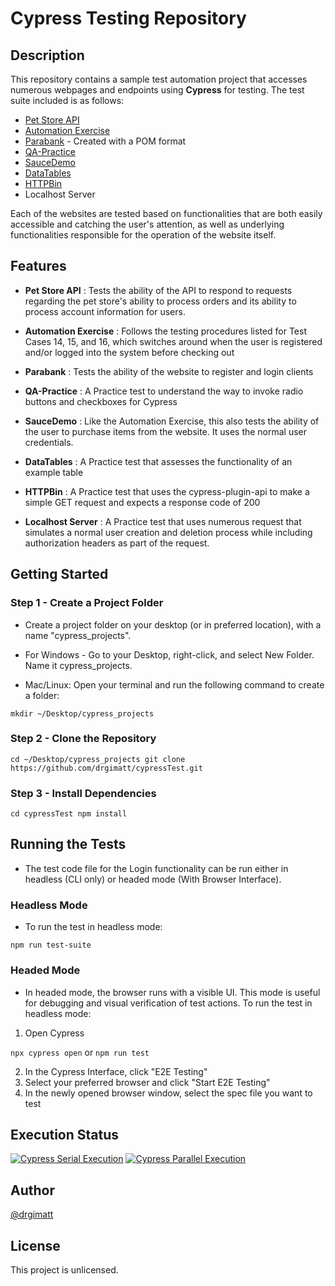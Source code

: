 # Cypress Testing Repository
## Description

This repository contains a sample test automation project that accesses numerous webpages and endpoints using **Cypress** for testing. The test suite included is as follows:

* [Pet Store API](https://petstore.swagger.io/)
* [Automation Exercise](https://automationexercise.com/) 
* [Parabank](https://parabank.parasoft.com/parabank/index.htm) - Created with a POM format
* [QA-Practice](https://qa-practice.netlify.app)
* [SauceDemo](https://www.saucedemo.com/)
* [DataTables](https://datatables.net/)
* [HTTPBin](https://httpbin.org/)
* Localhost Server

Each of the websites are tested based on functionalities that are both easily accessible and catching the user's attention, as well as underlying functionalities responsible for the operation of the website itself.

## Features

- **Pet Store API** : Tests the ability of the API to respond to requests regarding the pet store's ability to process orders and its ability to process account information for users.

- **Automation Exercise** : Follows the testing procedures listed for Test Cases 14, 15, and 16, which switches around when the user is registered and/or logged into the system before checking out
  
- **Parabank** : Tests the ability of the website to register and login clients

- **QA-Practice** : A Practice test to understand the way to invoke radio buttons and checkboxes for Cypress

- **SauceDemo** : Like the Automation Exercise, this also tests the ability of the user to purchase items from the website. It uses the normal user credentials.

- **DataTables** : A Practice test that assesses the functionality of an example table

- **HTTPBin** : A Practice test that uses the cypress-plugin-api to make a simple GET request and expects a response code of 200

- **Localhost Server** : A Practice test that uses numerous request that simulates a normal user creation and deletion process while including authorization headers as part of the request.

## Getting Started

### Step 1 - Create a Project Folder

* Create a project folder on your desktop (or in preferred location), with a name "cypress_projects".

* For Windows - Go to your Desktop, right-click, and select New Folder. Name it cypress_projects.

* Mac/Linux: Open your terminal and run the following command to create a folder:

``` mkdir ~/Desktop/cypress_projects ```

### Step 2 - Clone the Repository

``` cd ~/Desktop/cypress_projects git clone https://github.com/drgimatt/cypressTest.git ```

### Step 3 - Install Dependencies

``` cd cypressTest npm install ```

## Running the Tests

* The test code file for the Login functionality can be run either in headless (CLI only) or headed mode (With Browser Interface).

### Headless Mode

* To run the test in headless mode:

``` npm run test-suite ```

### Headed Mode

* In headed mode, the browser runs with a visible UI. This mode is useful for debugging and visual verification of test actions. To run the test in headless mode:

1. Open Cypress
   
``` npx cypress open ``` or ``` npm run test ```

2. In the Cypress Interface, click "E2E Testing"
3. Select your preferred browser and click "Start E2E Testing"
4. In the newly opened browser window, select the spec file you want to test

## Execution Status

[![Cypress Serial Execution](https://github.com/drgimatt/cypressTest/actions/workflows/cypress.yml/badge.svg)](https://github.com/drgimatt/cypressTest/actions/workflows/cypress.yml)
[![Cypress Parallel Execution](https://github.com/drgimatt/cypressTest/actions/workflows/cypress-parallel.yml/badge.svg)](https://github.com/drgimatt/cypressTest/actions/workflows/cypress-parallel.yml)

## Author

[@drgimatt](https://github.com/drgimatt)

## License

This project is unlicensed.

